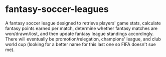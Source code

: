 # fantasy-soccer-leagues

A fantasy soccer league designed to retrieve players' game stats, calculate fantasy points earned per match, determine whether fantasy matches are won/drawn/lost, and then update fantasy league standings accordingly. There will eventually be promotion/relegation, champions' league, and club world cup (looking for a better name for this last one so FIFA doesn't sue me).
